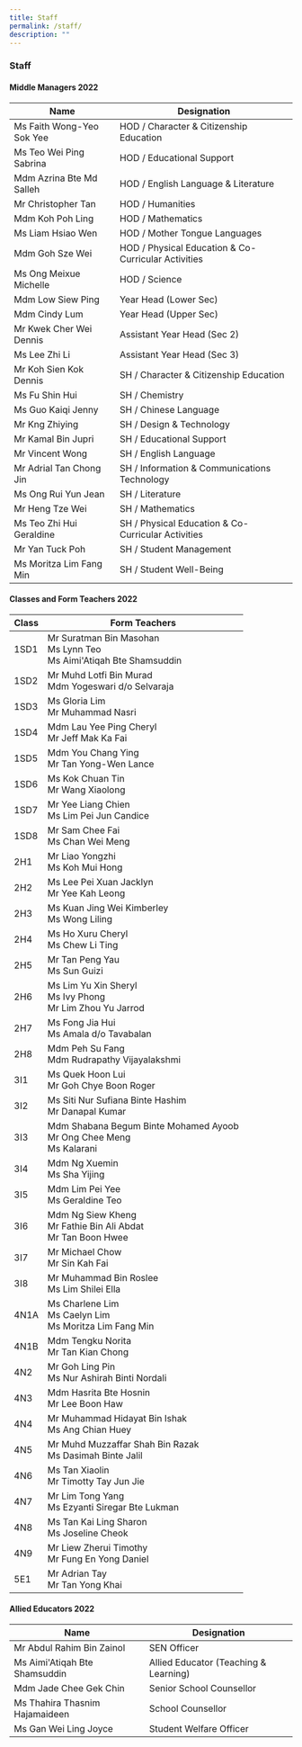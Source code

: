 ```yaml
---
title: Staff
permalink: /staff/
description: ""
---
```

### Staff
#### Middle Managers 2022

| Name  | Designation |
|---|---|
| Ms Faith Wong-Yeo Sok Yee | HOD / Character & Citizenship Education |
| Ms Teo Wei Ping Sabrina | HOD / Educational Support |
| Mdm Azrina Bte Md Salleh | HOD / English Language & Literature |
| Mr Christopher Tan | HOD / Humanities |
| Mdm Koh Poh Ling | HOD / Mathematics |
| Ms Liam Hsiao Wen | HOD / Mother Tongue Languages |
| Mdm Goh Sze Wei | HOD / Physical Education & Co-Curricular Activities |
| Ms Ong Meixue Michelle | HOD / Science |
| Mdm Low Siew Ping | Year Head (Lower Sec) |
| Mdm Cindy Lum | Year Head (Upper Sec)  |
| Mr Kwek Cher Wei Dennis | Assistant Year Head (Sec 2)  |
| Ms Lee Zhi Li | Assistant Year Head (Sec 3)  |
| Mr Koh Sien Kok Dennis | SH / Character & Citizenship Education |
| Ms Fu Shin Hui | SH / Chemistry |
| Ms Guo Kaiqi Jenny | SH / Chinese Language |
| Mr Kng Zhiying | SH / Design & Technology |
| Mr Kamal Bin Jupri | SH / Educational Support  |
| Mr Vincent Wong | SH / English Language |
| Mr Adrial Tan Chong Jin  | SH / Information & Communications Technology  |
| Ms Ong Rui Yun Jean | SH / Literature |
| Mr Heng Tze Wei | SH / Mathematics |
| Ms Teo Zhi Hui Geraldine | SH / Physical Education & Co-Curricular Activities |
| Mr Yan Tuck Poh | SH / Student Management |
| Ms Moritza Lim Fang Min | SH / Student Well-Being |

#### Classes and Form Teachers 2022

| Class | Form Teachers |
|---|---|
| 1SD1 | Mr Suratman Bin Masohan<br>Ms Lynn Teo<br>Ms Aimi'Atiqah Bte Shamsuddin |
| 1SD2 | Mr Muhd Lotfi Bin Murad<br>Mdm Yogeswari d/o Selvaraja |
| 1SD3                    | Ms Gloria Lim<br>Mr Muhammad Nasri |
| 1SD4 | Mdm Lau Yee Ping Cheryl<br>Mr Jeff Mak Ka Fai |
| 1SD5 | Mdm You Chang Ying<br>Mr Tan Yong-Wen Lance |
| 1SD6 | Ms Kok Chuan Tin<br>Mr Wang Xiaolong |
| 1SD7 | Mr Yee Liang Chien<br>Ms Lim Pei Jun Candice |
| 1SD8 | Mr Sam Chee Fai<br>Ms Chan Wei Meng |
| 2H1 | Mr Liao Yongzhi<br>Ms Koh Mui Hong |
| 2H2 | Ms Lee Pei Xuan Jacklyn <br>Mr Yee Kah Leong |
| 2H3 | Ms Kuan Jing Wei Kimberley<br>Ms Wong Liling |
| 2H4 | Ms Ho Xuru Cheryl<br>Ms Chew Li Ting |
| 2H5 | Mr Tan Peng Yau<br>Ms Sun Guizi |
| 2H6 | Ms Lim Yu Xin Sheryl <br>Ms Ivy Phong<br>Mr Lim Zhou Yu Jarrod |
| 2H7 | Ms Fong Jia Hui<br>Ms Amala d/o Tavabalan |
| 2H8 | Mdm Peh Su Fang<br>Mdm Rudrapathy Vijayalakshmi |
| 3I1 | Ms Quek Hoon Lui<br>Mr Goh Chye Boon Roger |
| 3I2 | Ms Siti Nur Sufiana Binte Hashim<br>Mr Danapal Kumar |
| 3I3 | Mdm Shabana Begum Binte Mohamed Ayoob<br>Mr Ong Chee Meng<br>Ms Kalarani |
| 3I4 | Mdm Ng Xuemin<br>Ms Sha Yijing |
| 3I5 | Mdm Lim Pei Yee<br>Ms Geraldine Teo |
| 3I6 | Mdm Ng Siew Kheng<br>Mr Fathie Bin Ali Abdat<br>Mr Tan Boon Hwee |
| 3I7 | Mr Michael Chow<br>Mr Sin Kah Fai |
| 3I8 | Mr Muhammad Bin Roslee<br>Ms Lim Shilei Ella |
| 4N1A | Ms Charlene Lim<br>Ms Caelyn Lim<br>Ms Moritza Lim Fang Min |
| 4N1B | Mdm Tengku Norita<br>Mr Tan Kian Chong |
| 4N2 | Mr Goh Ling Pin<br>Ms Nur Ashirah Binti Nordali |
| 4N3 | Mdm Hasrita Bte Hosnin<br>Mr Lee Boon Haw |
| 4N4 | Mr Muhammad Hidayat Bin Ishak<br>Ms Ang Chian Huey |
| 4N5 | Mr Muhd Muzzaffar Shah Bin Razak<br>Ms Dasimah Binte Jalil |
| 4N6 | Ms Tan Xiaolin<br>Mr Timotty Tay Jun Jie |
| 4N7  | Mr Lim Tong Yang<br>Ms Ezyanti Siregar Bte Lukman |
| 4N8 | Ms Tan Kai Ling Sharon<br>Ms Joseline Cheok |
| 4N9 | Mr Liew Zherui Timothy<br>Mr Fung En Yong Daniel |
| 5E1 | Mr Adrian Tay<br>Mr Tan Yong Khai |

#### Allied Educators 2022

| Name | Designation |
|---|---|
| Mr Abdul Rahim Bin Zainol<br> | SEN Officer<br> |
| Ms Aimi'Atiqah Bte Shamsuddin | Allied Educator (Teaching & Learning) |
| Mdm Jade Chee Gek Chin<br>| Senior School Counsellor<br> |
| Ms Thahira Thasnim Hajamaideen<br> | School Counsellor<br> |
| Ms Gan Wei Ling Joyce<br>  | Student Welfare Officer<br> |